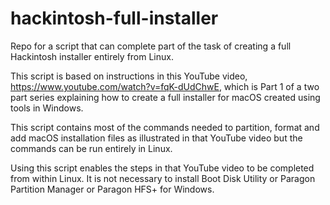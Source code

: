 # hackintosh-full-installer
Repo for a script that can complete part of the task of creating a full Hackintosh installer entirely from Linux.

This script is based on instructions in this YouTube video, https://www.youtube.com/watch?v=fqK-dUdChwE, which is Part 1 of a two part series explaining how to create a full installer for macOS created using tools in Windows.

This script contains most of the commands needed to partition, format and add macOS installation files as illustrated in that YouTube video but the commands can be run entirely in Linux.

Using this script enables the steps in that YouTube video to be completed from within Linux. It is not necessary to install Boot Disk Utility or Paragon Partition Manager or Paragon HFS+ for Windows.
